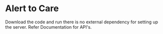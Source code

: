 # Alert to Care
Download the code and run there is no external dependency for setting up the server.
Refer Documentation for API's.
